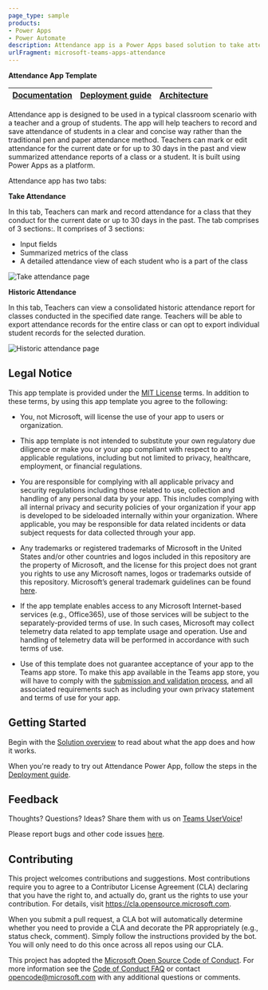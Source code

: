 ```yaml
---
page_type: sample
products:
- Power Apps
- Power Automate
description: Attendance app is a Power Apps based solution to take attendance in educational tenant.
urlFragment: microsoft-teams-apps-attendance
---
```


**Attendance App Template**

| [Documentation](https://github.com/OfficeDev/microsoft-teams-apps-attendance/wiki) | [Deployment guide](https://github.com/OfficeDev/microsoft-teams-apps-attendance/wiki/Deployment-guide) | [Architecture](https://github.com/OfficeDev/microsoft-teams-apps-attendance/wiki/Solution-overview) |
| ---- | ---- | ---- |

Attendance app is designed to be used in a typical classroom scenario with a teacher and a group of students. The app will help teachers to record and save attendance of students in a clear and concise way rather than the traditional pen and paper attendance method. 
Teachers can mark or edit attendance for the current date or for up to 30 days in the past and view summarized attendance reports of a class or a student.
It is built using Power Apps as a platform.

Attendance app has two tabs:

**Take Attendance**

In this tab, Teachers can mark and record attendance for a class that they conduct for the current date or up to 30 days in the past. The tab comprises of 3 sections:. It comprises of 3 sections:
 - Input fields
 - Summarized metrics of the class
 - A detailed attendance view of each student who is a part of the class

![Take attendance page](https://github.com/OfficeDev/microsoft-teams-apps-attendance/wiki/Images/Attendance_Readme_01.png)

**Historic Attendance**

In this tab, Teachers can view a consolidated historic attendance report for classes conducted in the specified date range. Teachers will be able to export attendance records for the entire class or can opt to export individual student records for the selected duration.

![Historic attendance page](https://github.com/OfficeDev/microsoft-teams-apps-attendance/wiki/Images/Attendance_Readme_02.png)

## Legal Notice
This app template is provided under the [MIT License](https://github.com/OfficeDev/microsoft-teams-apps-attendance/blob/master/LICENSE) terms.  In addition to these terms, by using this app template you agree to the following:

- You, not Microsoft, will license the use of your app to users or organization. 

- This app template is not intended to substitute your own regulatory due diligence or make you or your app compliant with respect to any applicable regulations, including but not limited to privacy, healthcare, employment, or financial regulations.

- You are responsible for complying with all applicable privacy and security regulations including those related to use, collection and handling of any personal data by your app. This includes complying with all internal privacy and security policies of your organization if your app is developed to be sideloaded internally within your organization. Where applicable, you may be responsible for data related incidents or data subject requests for data collected through your app.

- Any trademarks or registered trademarks of Microsoft in the United States and/or other countries and logos included in this repository are the property of Microsoft, and the license for this project does not grant you rights to use any Microsoft names, logos or trademarks outside of this repository. Microsoft’s general trademark guidelines can be found [here](https://www.microsoft.com/en-us/legal/intellectualproperty/trademarks/usage/general.aspx).

- If the app template enables access to any Microsoft Internet-based services (e.g., Office365), use of those services will be subject to the separately-provided terms of use. In such cases, Microsoft may collect telemetry data related to app template usage and operation. Use and handling of telemetry data will be performed in accordance with such terms of use.

- Use of this template does not guarantee acceptance of your app to the Teams app store. To make this app available in the Teams app store, you will have to comply with the [submission and validation process](https://docs.microsoft.com/en-us/microsoftteams/platform/concepts/deploy-and-publish/appsource/publish), and all associated requirements such as including your own privacy statement and terms of use for your app.

## Getting Started
Begin with the [Solution overview](https://github.com/OfficeDev/microsoft-teams-apps-attendance/wiki/Solution-Overview) to read about what the app does and how it works.

When you're ready to try out Attendance Power App, follow the steps in the [Deployment guide](https://github.com/OfficeDev/microsoft-teams-apps-attendance/wiki/Deployment-Guide).

## Feedback
Thoughts? Questions? Ideas? Share them with us on [Teams UserVoice](https://microsoftteams.uservoice.com/forums/555103-public)!

Please report bugs and other code issues [here](https://github.com/OfficeDev/microsoft-teams-apps-attendance/blob/master/LICENSE).

## Contributing

This project welcomes contributions and suggestions.  Most contributions require you to agree to a
Contributor License Agreement (CLA) declaring that you have the right to, and actually do, grant us
the rights to use your contribution. For details, visit https://cla.opensource.microsoft.com.

When you submit a pull request, a CLA bot will automatically determine whether you need to provide
a CLA and decorate the PR appropriately (e.g., status check, comment). Simply follow the instructions
provided by the bot. You will only need to do this once across all repos using our CLA.

This project has adopted the [Microsoft Open Source Code of Conduct](https://opensource.microsoft.com/codeofconduct/).
For more information see the [Code of Conduct FAQ](https://opensource.microsoft.com/codeofconduct/faq/) or
contact [opencode@microsoft.com](mailto:opencode@microsoft.com) with any additional questions or comments.
